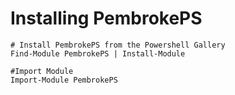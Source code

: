 # Installing PembrokePS

    # Install PembrokePS from the Powershell Gallery
    Find-Module PembrokePS | Install-Module

    #Import Module
    Import-Module PembrokePS
